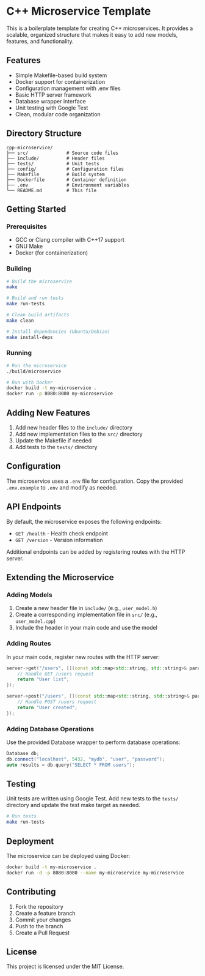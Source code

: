 # C++ Microservice Template

This is a boilerplate template for creating C++ microservices. It provides a scalable, organized structure that makes it easy to add new models, features, and functionality.

## Features

- Simple Makefile-based build system
- Docker support for containerization
- Configuration management with .env files
- Basic HTTP server framework
- Database wrapper interface
- Unit testing with Google Test
- Clean, modular code organization

## Directory Structure

```
cpp-microservice/
├── src/              # Source code files
├── include/          # Header files
├── tests/            # Unit tests
├── config/           # Configuration files
├── Makefile          # Build system
├── Dockerfile        # Container definition
├── .env              # Environment variables
└── README.md         # This file
```

## Getting Started

### Prerequisites

- GCC or Clang compiler with C++17 support
- GNU Make
- Docker (for containerization)

### Building

```bash
# Build the microservice
make

# Build and run tests
make run-tests

# Clean build artifacts
make clean

# Install dependencies (Ubuntu/Debian)
make install-deps
```

### Running

```bash
# Run the microservice
./build/microservice

# Run with Docker
docker build -t my-microservice .
docker run -p 8080:8080 my-microservice
```

## Adding New Features

1. Add new header files to the `include/` directory
2. Add new implementation files to the `src/` directory
3. Update the Makefile if needed
4. Add tests to the `tests/` directory

## Configuration

The microservice uses a `.env` file for configuration. Copy the provided `.env.example` to `.env` and modify as needed.

## API Endpoints

By default, the microservice exposes the following endpoints:

- `GET /health` - Health check endpoint
- `GET /version` - Version information

Additional endpoints can be added by registering routes with the HTTP server.

## Extending the Microservice

### Adding Models

1. Create a new header file in `include/` (e.g., `user_model.h`)
2. Create a corresponding implementation file in `src/` (e.g., `user_model.cpp`)
3. Include the header in your main code and use the model

### Adding Routes

In your main code, register new routes with the HTTP server:

```cpp
server->get("/users", [](const std::map<std::string, std::string>& params) -> std::string {
    // Handle GET /users request
    return "User list";
});

server->post("/users", [](const std::map<std::string, std::string>& params) -> std::string {
    // Handle POST /users request
    return "User created";
});
```

### Adding Database Operations

Use the provided Database wrapper to perform database operations:

```cpp
Database db;
db.connect("localhost", 5432, "mydb", "user", "password");
auto results = db.query("SELECT * FROM users");
```

## Testing

Unit tests are written using Google Test. Add new tests to the `tests/` directory and update the test make target as needed.

```bash
# Run tests
make run-tests
```

## Deployment

The microservice can be deployed using Docker:

```bash
docker build -t my-microservice .
docker run -d -p 8080:8080 --name my-microservice my-microservice
```

## Contributing

1. Fork the repository
2. Create a feature branch
3. Commit your changes
4. Push to the branch
5. Create a Pull Request

## License

This project is licensed under the MIT License.